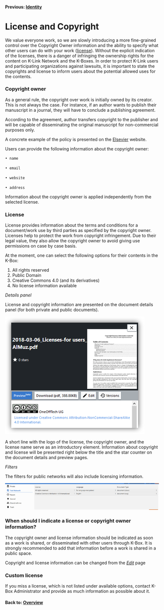 #### Previous: [Identity](../en/administration/identity.md)            

# License and Copyright

We value everyone work, so we are slowly introducing a more fine-grained control over the Copyright Owner information and the ability to specify what other users can do with your work ([license](#license)).
Without the explicit indication of the licenses, there is a danger of infringing the ownership rights for the content on K-Link Network and the K-Boxes. In order to protect K-Link users and participating organizations against lawsuits, it is important to state the copyrights and license to inform users about the potential allowed uses for the contents. 

### Copyright owner

As a general rule, the copyright over work is initially owned by its creator. This is not always the case. For instance, if an author wants to publish their manuscript in a journal, they will have to conclude a publishing agreement. 

According to the agreement, author transfers copyright to the publisher and will be capable of disseminating the original manuscript for non-commercial purposes only.

A concrete example of the policy is presented on the [Elsevier](https://www.elsevier.com/about/our-business/policies/copyright) website.

Users can provide the following information about the copyright owner:

    • name

    • email

    • website

    • address

Information about the copyright owner is applied independently from the selected license. 

### <a id="license"></a>License

License provides information about the terms and conditions for a document/work use by third parties as specified by the copyright owner. Licenses help to protect the work from copyright infringement. Due to their legal value, they also allow the copyright owner to avoid giving use permissions on case by case basis.

At the moment, one can select the following options for their contents in the K-Box:

1. All rights reserved
2. Public Domain
3. Creative Commons 4.0 (and its derivatives)
4. No license information available

_Details panel_

License and copyright information are presented on the document details panel (for both private and public documents).

![license](./img/doc-details-license.PNG)

A short line with the logo of the license, the copyright owner, and the license name serve as an introductory element.
Information about copyright and license will be presented right below the title and the star counter on the document details and preview pages. 

_Filters_

The filters for public networks will also include licensing information.

![Filters](./img/license-filters.png)

### When should I indicate a license or copyright owner information?

The copyright owner and license information should be indicated as soon as a work is shared, or disseminated with other users through K-Box. It is strongly recommended to add that information before a work is shared in a public space.

Copyright and license information can be changed from the [_Edit_](https://git.klink.asia/main/k-box/blob/Update-Help-Project-section/docs/user/documents/upload-edit.md#edit) page

### Custom license

If you miss a license, which is not listed under available options, contact K-Box Administrator and provide as much information as possible about it.

#### Back to: [Overview](./work-with-documents.md)            
